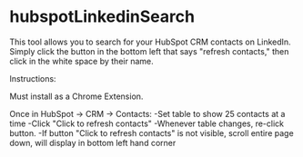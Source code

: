 # hubspotLinkedinSearch
This tool allows you to search for your HubSpot CRM contacts on LinkedIn.
Simply click the button in the bottom left that says "refresh contacts," then click in the white space by their name. 

Instructions: 

Must install as a Chrome Extension.

Once in HubSpot -> CRM -> Contacts: 
-Set table to show 25 contacts at a time
-Click "Click to refresh contacts" 
-Whenever table changes, re-click button.
-If button "Click to refresh contacts" is not visible, scroll entire page down, will display in bottom left hand corner
